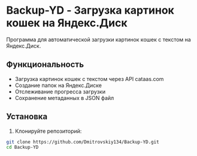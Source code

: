 # Backup-YD - Загрузка картинок кошек на Яндекс.Диск

Программа для автоматической загрузки картинок кошек с текстом на Яндекс.Диск.

## Функциональность

- Загрузка картинок кошек с текстом через API cataas.com
- Создание папок на Яндекс.Диске
- Отслеживание прогресса загрузки
- Сохранение метаданных в JSON файл

## Установка

1. Клонируйте репозиторий:
```bash
git clone https://github.com/Dmitrovskiy134/Backup-YD.git
cd Backup-YD
